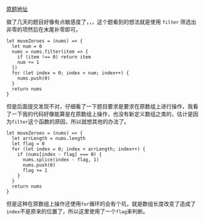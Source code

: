 [原题地址](https://leetcode-cn.com/explore/interview/card/top-interview-questions-easy/1/array/28/)

做了几天的题目好像有点敏感度了，，，这个题看到的想法就是使用 `filter` 筛选出非零的项然后在末尾补零即可。
```
let moveZeroes = (nums) => {
  let num = 0
  nums = nums.filter(item => {
    if (item !== 0) return item
    num += 1
  })
  for (let index = 0; index < num; index++) {
    nums.push(0)
  }
  return nums
}
```

但是后面提交发现不对，仔细看了一下题目要求是要求在原数组上进行操作，我看了一下我的代码好像能算是在原数组上操作，也没有新定义数组之类的，估计是因为`filter`这个函数的原因，所以就想其他的办法了。

```
let moveZeroes = (nums) => {
  let arrLength = nums.length
  let flag = 0
  for (let index = 0; index < arrLength; index++) {
    if (nums[index - flag] === 0) {
      nums.splice(index - flag, 1)
      nums.push(0)
      flag += 1
    }
  }
  return nums
}
```

但是这种在原数组上操作还使用`for`循环的会有个坑，就是数组长度改变了造成了`index`不是原来的位置了，所以这里使用了一个`flag`来判断。
